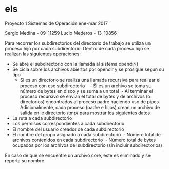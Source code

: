 # els
Proyecto 1 Sistemas de Operación ene-mar 2017

Sergio Medina - 09-11259
Lucio Mederos - 13-10856

Para recorrer los subdirectorios del directorio de trabajo se utiliza un proceso hijo por cada subdirectorio.
Dentro de cada proceso hijo se realizan las siguientes operaciones:
  - Se abre el subdirectorio con la llamada al sistema opendir()
  - Se cicla sobre los archivos abiertos por opendir y se prosigue segun su tipo
    - Si es un directorio se realiza una llamada recursiva para realizar el proceso con ese subdirectorio
    - Si es un archivo se toma su número de bytes en disco y se suma a un total
  - Al terminar el proceso recursivo se envían el total de bytes y de archivos (o directorios) encontrados al proceso padre haciendo uso de pipes
 Adicionalmente, cada proceso (padre e hijos) crean un archivo de salida en le directorio /tmp/ para mostrar los siguientes datos:
  - La ruta a cada subdirectorio
  - Los permisos correspondientes a cada subdirectorio
  - El nombre del usuario creador de cada subdirectorio
  - El nombre del grupo asignado a cada subdirectorio
  - Número total de archivos contenidos en cada subdirectorio
  - Número total de bytes ocupados por los archivos del subdirectorio (sin incluir subdirectorios)

  En caso de que se encuentre un archivo core, este es eliminado y se reporta su nombre.
